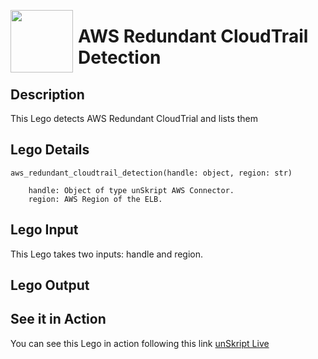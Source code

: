 [<img align="left" src="https://unskript.com/assets/favicon.png" width="100" height="100" style="padding-right: 5px">](https://unskript.com/assets/favicon.png) 
<h1>AWS Redundant CloudTrail Detection </h1>

## Description
This Lego detects AWS Redundant CloudTrial and lists them


## Lego Details

    aws_redundant_cloudtrail_detection(handle: object, region: str)

        handle: Object of type unSkript AWS Connector.
        region: AWS Region of the ELB.
## Lego Input

This Lego takes two inputs:  handle and region.


## Lego Output



## See it in Action

You can see this Lego in action following this link [unSkript Live](https://us.app.unskript.io)
